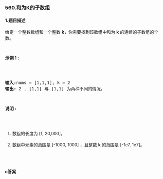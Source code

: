 ### 560.和为K的子数组

#### 1.题目描述

<p>给定一个整数数组和一个整数&nbsp;<strong>k，</strong>你需要找到该数组中和为&nbsp;<strong>k&nbsp;</strong>的连续的子数组的个数。</p><br/><p><strong>示例 1 :</strong></p><br/><pre><br/><strong>输入:</strong>nums = [1,1,1], k = 2<br/><strong>输出:</strong> 2 , [1,1] 与 [1,1] 为两种不同的情况。<br/></pre><br/><p><strong>说明 :</strong></p><br/><ol><br/>	<li>数组的长度为 [1, 20,000]。</li><br/>	<li>数组中元素的范围是 [-1000, 1000] ，且整数&nbsp;<strong>k&nbsp;</strong>的范围是&nbsp;[-1e7, 1e7]。</li><br/></ol><br/>

#### c答案

```c

